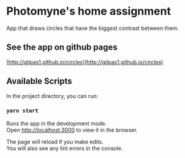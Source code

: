 # Photomyne's home assignment

App that draws circles that have the biggest contrast between them.

## See the app on github pages
[http://gilpas1.github.io/circles](http://gilpas1.github.io/circles)


## Available Scripts

In the project directory, you can run:

### `yarn start`

Runs the app in the development mode.\
Open [http://localhost:3000](http://localhost:3000) to view it in the browser.

The page will reload if you make edits.\
You will also see any lint errors in the console.
